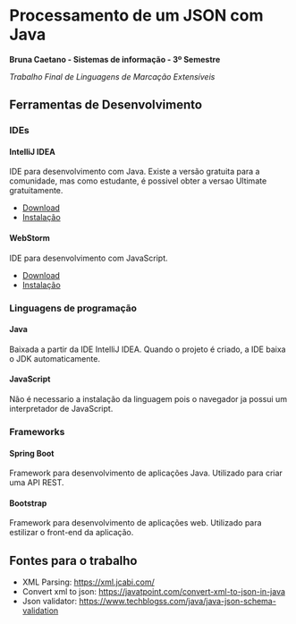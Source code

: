 # Processamento de um JSON com Java
**Bruna Caetano - Sistemas de informação - 3º Semestre**

_Trabalho Final de Linguagens de Marcação Extensíveis_

## Ferramentas de Desenvolvimento

### IDEs
#### IntelliJ IDEA
IDE para desenvolvimento com Java. Existe a versão gratuita para a comunidade, mas como estudante, é possivel obter a versao Ultimate gratuitamente.
- [Download](https://www.jetbrains.com/idea/download/#section=windows)
- [Instalação](https://www.jetbrains.com/help/idea/installation-guide.html#silent)

#### WebStorm
IDE para desenvolvimento com JavaScript.
- [Download](https://www.jetbrains.com/webstorm/download/#section=windows)
- [Instalação](https://www.jetbrains.com/help/webstorm/installation-guide.html#silent)

### Linguagens de programação
#### Java
Baixada a partir da IDE IntelliJ IDEA. Quando o projeto é criado, a IDE baixa o JDK automaticamente.

#### JavaScript
Não é necessario a instalação da linguagem pois o navegador ja possui um interpretador de JavaScript.

### Frameworks
#### Spring Boot
Framework para desenvolvimento de aplicações Java. Utilizado para criar uma API REST.

#### Bootstrap
Framework para desenvolvimento de aplicações web. Utilizado para estilizar o front-end da aplicação.

## Fontes para o trabalho
- XML Parsing: https://xml.jcabi.com/
- Convert xml to json: https://javatpoint.com/convert-xml-to-json-in-java
- Json validator: https://www.techblogss.com/java/java-json-schema-validation